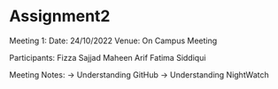 # Assignment2


Meeting 1: 
Date: 24/10/2022
Venue: On Campus Meeting

Participants:
Fizza Sajjad
Maheen Arif
Fatima Siddiqui

Meeting Notes: 
-> Understanding GitHub
-> Understanding NightWatch

